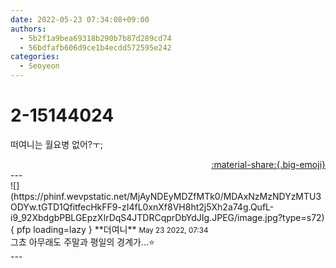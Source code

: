 ```yaml
---
date: 2022-05-23 07:34:08+09:00
authors:
  - 5b2f1a9bea69318b290b7b87d289cd74
  - 56bdfafb606d9ce1b4ecdd572595e242
categories:
  - Seoyeon
---
```


# 2-15144024

<div class="post-container" markdown="1">
<div class="content-container md-sidebar__scrollwrap" markdown="1">

떠여니는 월요병 없어?ㅜ;

</div>
</div>

<div style="text-align: right;" markdown="1">
<a href="https://weverse.io/fromis9/fanpost/2-15144024" style="text-align: right;">:material-share:{.big-emoji}</a>
</div>
---

<div class="comments-container md-sidebar__scrollwrap" markdown="1">
<div class="comment" markdown="1">
<div class='id-container' markdown="1">
![](https://phinf.wevpstatic.net/MjAyNDEyMDZfMTk0/MDAxNzMzNDYzMTU3ODYw.tGTD1QfitfecHkFF9-zI4fL0xnXf8VH8ht2j5Xh2a74g.QufL-i9_92XbdgbPBLGEpzXIrDqS4JTDRCqprDbYdJIg.JPEG/image.jpg?type=s72){ pfp loading=lazy }
**<span class="artist">더여니</span>** <small>May 23 2022, 07:34</small><br>
</div>
<div class='comment-body' markdown="1">
그쵸 아무래도 주말과 평일의 경계가...⭐️
</div>
</div>
</div>
---

